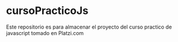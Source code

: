 # cursoPracticoJs
Este repositorio es para almacenar el proyecto del curso practico de javascript tomado en Platzi.com
